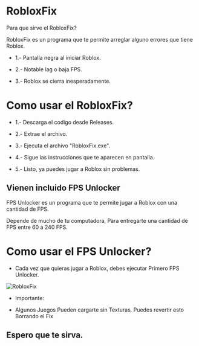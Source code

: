 # RobloxFix

Para que sirve el RobloxFix?

RobloxFix es un programa que te permite arreglar alguno errores que tiene Roblox.

- 1.- Pantalla negra al iniciar Roblox.

- 2.- Notable lag o baja FPS.

- 3.- Roblox se cierra inesperadamente.

# Como usar el RobloxFix?

- 1.- Descarga el codigo desde Releases.

- 2.- Extrae el archivo.

- 3.- Ejecuta el archivo "RobloxFix.exe".

- 4.- Sigue las instrucciones que te aparecen en pantalla.

- 5.- Listo, ya puedes jugar a Roblox sin problemas.

## Vienen incluido FPS Unlocker

FPS Unlocker es un programa que te permite jugar a Roblox con una cantidad de FPS.

Depende de mucho de tu computadora, Para entregarte una cantidad de FPS entre 60 a 240 FPS.

# Como usar el FPS Unlocker?

- Cada vez que quieras jugar a Roblox, debes ejecutar Primero FPS Unlocker.


<img src= "https://media.discordapp.net/attachments/991215245358010432/1042378295024570389/image.png?width=123&height=26" alt= "RobloxFix">

- Importante:

- Algunos Juegos Pueden cargarte sin Texturas. Puedes revertir esto Borrando el Fix

## Espero que te sirva.
